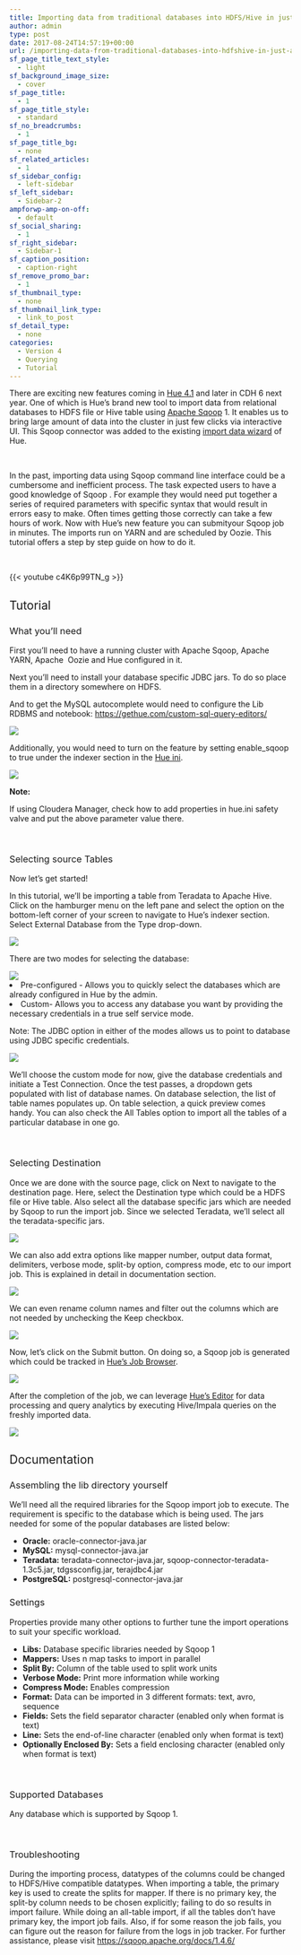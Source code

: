 ```yaml
---
title: Importing data from traditional databases into HDFS/Hive in just a few clicks
author: admin
type: post
date: 2017-08-24T14:57:19+00:00
url: /importing-data-from-traditional-databases-into-hdfshive-in-just-a-few-clicks/
sf_page_title_text_style:
  - light
sf_background_image_size:
  - cover
sf_page_title:
  - 1
sf_page_title_style:
  - standard
sf_no_breadcrumbs:
  - 1
sf_page_title_bg:
  - none
sf_related_articles:
  - 1
sf_sidebar_config:
  - left-sidebar
sf_left_sidebar:
  - Sidebar-2
ampforwp-amp-on-off:
  - default
sf_social_sharing:
  - 1
sf_right_sidebar:
  - Sidebar-1
sf_caption_position:
  - caption-right
sf_remove_promo_bar:
  - 1
sf_thumbnail_type:
  - none
sf_thumbnail_link_type:
  - link_to_post
sf_detail_type:
  - none
categories:
  - Version 4
  - Querying
  - Tutorial
---
```


<span style="font-weight: 400;">There are exciting new features coming in <a href="https://gethue.com/hue-4-1-is-out/">Hue 4.1</a> and later in CDH 6 next year. One of which is Hue’s brand new tool to import data from relational databases to HDFS file or Hive table using <a href="http://sqoop.apache.org/">Apache Sqoop</a> 1. It enables us to bring large amount of data into the cluster in just few clicks via interactive UI. This Sqoop connector was added to the existing </span>[<span style="font-weight: 400;">import data wizard</span>][1] <span style="font-weight: 400;">of Hue.</span>

&nbsp;

<span style="font-weight: 400;">In the past, importing data using Sqoop command line interface could be a cumbersome and inefficient process. The task expected users to have a good knowledge of Sqoop . For example they would need put together a series of required parameters with specific syntax that would result in errors easy to make. Often times getting those correctly can take a few hours of work. Now with Hue’s new feature you can submityour Sqoop job in minutes. The imports run on YARN and are scheduled by Oozie. This tutorial offers a step by step guide on how to do it.</span>

&nbsp;

{{< youtube c4K6p99TN_g >}}

## <span style="font-weight: 400;">Tutorial</span>

### <span style="font-weight: 400;">What you’ll need</span>

<span style="font-weight: 400;">First you’ll need to have a running cluster with Apache Sqoop, Apache YARN, Apache  Oozie and Hue configured in it.</span>

<span style="font-weight: 400;">Next you’ll need to install your database specific JDBC jars. To do so place them in a directory somewhere on HDFS.</span>

And to get the MySQL autocomplete would need to configure the Lib RDBMS and notebook: <https://gethue.com/custom-sql-query-editors/>

<img class="aligncenter wp-image-4937" src="https://cdn.gethue.com/uploads/2017/08/sqoop-fb-one.png"/>

<span style="font-weight: 400;">Additionally, you would need to turn on the feature by setting enable_sqoop to true under the indexer section in the </span>[<span style="font-weight: 400;">Hue ini</span>][2]<span style="font-weight: 400;">.</span>

<img class="aligncenter wp-image-4938" src="https://cdn.gethue.com/uploads/2017/08/sqoop-ini-two.png"/>

**Note:**

<span style="font-weight: 400;">If using Cloudera Manager, check how to add properties in hue.ini safety valve and put the above parameter value there.</span>

&nbsp;

### <span style="font-weight: 400;">Selecting source Tables</span>

<span style="font-weight: 400;">Now let’s get started! </span>

<span style="font-weight: 400;">In this tutorial, we’ll be importing a table from Teradata to Apache Hive. Click on the hamburger menu on the left pane and select the option on the bottom-left corner of your screen to navigate to Hue’s indexer section. Select External Database from the Type drop-down.</span>

<img class="aligncenter wp-image-4939" src="https://cdn.gethue.com/uploads/2017/08/sqoop-select-three.png"/>

<span style="font-weight: 400;">There are two modes for selecting the database:</span>

<img class="aligncenter wp-image-4940" src="https://cdn.gethue.com/uploads/2017/08/sqopp-source-four.png"/>

<li style="font-weight: 400;">
  <span style="font-weight: 400;">Pre-configured - Allows you to quickly select the databases which are already configured in Hue by the admin.</span>
</li>
<li style="font-weight: 400;">
  <span style="font-weight: 400;">Custom- Allows you to access any database you want by providing the necessary credentials in a true self service mode.</span>
</li>

<span style="font-weight: 400;">Note: The JDBC option in either of the modes allows us to point to database using JDBC specific credentials.</span>

<img class="aligncenter wp-image-4941" src="https://cdn.gethue.com/uploads/2017/08/sqoop-credentials-five.png"/>

<span style="font-weight: 400;">We’ll choose the custom mode for now, give the database credentials and initiate a Test Connection. Once the test passes, a dropdown gets populated with list of database names. On database selection, the list of table names populates up. On table selection, a quick preview comes handy. You can also check the All Tables option to import all the tables of a particular database in one go.</span>

&nbsp;

### <span style="font-weight: 400;">Selecting Destination</span>

<span style="font-weight: 400;">Once we are done with the source page, click on Next to navigate to the destination page. Here, select the Destination type which could be a HDFS file or Hive table. Also select all the database specific jars which are needed by Sqoop to run the import job. Since we selected Teradata, we’ll select all the teradata-specific jars.</span>

<img class="aligncenter wp-image-4942" src="https://cdn.gethue.com/uploads/2017/08/sqoop-jars-six.png"/>

<span style="font-weight: 400;">We can also add extra options like mapper number, output data format, delimiters, verbose mode, split-by option, compress mode, etc to our import job. This is explained in detail in documentation section.</span>

<img class="aligncenter wp-image-4943" src="https://cdn.gethue.com/uploads/2017/08/sqoop-properties-seven.png"/>

<span style="font-weight: 400;">We can even rename column names and filter out the columns which are not needed by unchecking the Keep checkbox.</span>

<img class="aligncenter wp-image-4944" src="https://cdn.gethue.com/uploads/2017/08/sqoop-fields-8.png"/>

<span style="font-weight: 400;">Now, let’s click on the Submit button. On doing so, a Sqoop job is generated which could be tracked in </span>[<span style="font-weight: 400;">Hue’s Job Browser</span>][3]<span style="font-weight: 400;">. </span>

<img class="aligncenter wp-image-4945" src="https://cdn.gethue.com/uploads/2017/08/sqoop-job-10.png"/>

<span style="font-weight: 400;">After the completion of the job, we can leverage </span>[<span style="font-weight: 400;">Hue’s Editor</span>][4] <span style="font-weight: 400;">for data processing and query analytics by executing Hive/Impala queries on the freshly imported data.</span>

<img class="aligncenter wp-image-4946" src="https://cdn.gethue.com/uploads/2017/08/sqoop-query-11.png"/>

## <span style="font-weight: 400;">Documentation</span>

### <span style="font-weight: 400;">Assembling the lib directory yourself</span>

<span style="font-weight: 400;">We’ll need all the required libraries for the Sqoop import job to execute. The requirement is specific to the database which is being used. The jars needed for some of the popular databases are listed below:</span>

- **Oracle:** <span style="font-weight: 400;">oracle-connector-java.jar</span>
- **MySQL:** <span style="font-weight: 400;">mysql-connector-java.jar</span>
- **Teradata:** <span style="font-weight: 400;">teradata-connector-java.jar, sqoop-connector-teradata-1.3c5.jar, tdgssconfig.jar, terajdbc4.jar</span>
- **PostgreSQL:** <span style="font-weight: 400;">postgresql-connector-java.jar</span>

### <span style="font-weight: 400;">Settings</span>

<span style="font-weight: 400;">Properties provide many other options to further tune the import operations to suit your specific workload.</span>

- **Libs:** <span style="font-weight: 400;">Database specific libraries needed by Sqoop 1</span>
- **Mappers:** <span style="font-weight: 400;">Uses n map tasks to import in parallel</span>
- **Split By:** <span style="font-weight: 400;">Column of the table used to split work units</span>
- **Verbose Mode:** <span style="font-weight: 400;">Print more information while working</span>
- **Compress Mode:** <span style="font-weight: 400;">Enables compression</span>
- **Format:** <span style="font-weight: 400;">Data can be imported in 3 different formats: text, avro, sequence</span>
- **Fields:** <span style="font-weight: 400;">Sets the field separator character (enabled only when format is text)</span>
- **Line:** <span style="font-weight: 400;">Sets the end-of-line character (enabled only when format is text)</span>
- **Optionally Enclosed By:** <span style="font-weight: 400;">Sets a field enclosing character (enabled only when format is text)</span>

&nbsp;

### <span style="font-weight: 400;">Supported Databases</span>

<span style="font-weight: 400;">Any database which is supported by Sqoop 1.</span>

&nbsp;

### <span style="font-weight: 400;">Troubleshooting</span>

<span style="font-weight: 400;">During the importing process, datatypes of the columns could be changed to HDFS/Hive compatible datatypes. When importing a table, the primary key is used to create the splits for mapper. If there is no primary key, the split-by column needs to be chosen explicitly; failing to do so results in import failure. While doing an all-table import, if all the tables don’t have primary key, the import job fails. Also, if for some reason the job fails, you can figure out the reason for failure from the logs in job tracker. For further assistance, please visit </span>[<span style="font-weight: 400;">https://sqoop.apache.org/docs/1.4.6/</span>][5]

&nbsp;

[1]: https://gethue.com/sql-autocomplete-popup-revamp-and-new-create-table-wizard/
[2]: https://gethue.com/how-to-configure-hue-in-your-hadoop-cluster/
[3]: https://gethue.com/browsers/
[4]: https://gethue.com/sql-editor/
[5]: https://sqoop.apache.org/docs/1.4.6/

